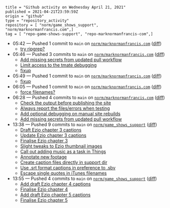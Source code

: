 ```
title = "Github activity on Wednesday April 21, 2021"
published = 2021-04-21T23:59:59Z
origin = "github"
type = "repository_activity"
repository = [ "norm/game_shows_support", "norm/marknormanfrancis.com",]
tag = [ "repo-game-shows-support", "repo-marknormanfrancis-com",]
```

* 05:42 — Pushed 1 commit to `main` on [`norm/marknormanfrancis.com`](https://github.com/norm/marknormanfrancis.com) ([diff](https://github.com/norm/marknormanfrancis.com/compare/9dae02901833230ee3499003bc40917d761ea891..149884dba57a30ba8779c39786cfee52dc3c0b29))
  * [try ripgrep?](https://github.com/norm/marknormanfrancis.com/commit/149884dba57a30ba8779c39786cfee52dc3c0b29)
* 05:46 — Pushed 3 commits to `main` on [`norm/marknormanfrancis.com`](https://github.com/norm/marknormanfrancis.com) ([diff](https://github.com/norm/marknormanfrancis.com/compare/149884dba57a30ba8779c39786cfee52dc3c0b29..1448b07148b9b595770a815d711c36779bbe4a35))
  * [Add missing secrets from updated pull workflow](https://github.com/norm/marknormanfrancis.com/commit/8a9a663468c568e8c6f8d00faeecedd7ad459f44)
  * [Limit access to the tmate debugging](https://github.com/norm/marknormanfrancis.com/commit/0705b399593a9c93b4ec9ed01e1e57d9f01cea69)
  * [fixup](https://github.com/norm/marknormanfrancis.com/commit/1448b07148b9b595770a815d711c36779bbe4a35)
* 05:49 — Pushed 1 commit to `main` on [`norm/marknormanfrancis.com`](https://github.com/norm/marknormanfrancis.com) ([diff](https://github.com/norm/marknormanfrancis.com/compare/1448b07148b9b595770a815d711c36779bbe4a35..97206e81a3ead13e2e3a8ba708414e254feef54f))
  * [fixup](https://github.com/norm/marknormanfrancis.com/commit/97206e81a3ead13e2e3a8ba708414e254feef54f)
* 06:05 — Pushed 1 commit to `main` on [`norm/marknormanfrancis.com`](https://github.com/norm/marknormanfrancis.com) ([diff](https://github.com/norm/marknormanfrancis.com/compare/97206e81a3ead13e2e3a8ba708414e254feef54f..4eaf349a0be8d2281b2fb268b9de464778d773a1))
  * [force filenames?](https://github.com/norm/marknormanfrancis.com/commit/4eaf349a0be8d2281b2fb268b9de464778d773a1)
* 06:28 — Pushed 4 commits to `main` on [`norm/marknormanfrancis.com`](https://github.com/norm/marknormanfrancis.com) ([diff](https://github.com/norm/marknormanfrancis.com/compare/4eaf349a0be8d2281b2fb268b9de464778d773a1..ddefec8496c743b54d68df127610b1467ec36910))
  * [Check the output before publishing the site](https://github.com/norm/marknormanfrancis.com/commit/849dbde19643c6f1b2654e7612282971aa08725c)
  * [Always report the files/errors when testing](https://github.com/norm/marknormanfrancis.com/commit/cd3e6593eeccf1a6b979cd66bd367164436ad016)
  * [Add optional debugging on manual site rebuilds](https://github.com/norm/marknormanfrancis.com/commit/e731b5505bd34aee190611e9c330623f5b6c210c)
  * [Add missing secrets from updated pull workflow](https://github.com/norm/marknormanfrancis.com/commit/ddefec8496c743b54d68df127610b1467ec36910)
* 13:38 — Pushed 9 commits to `main` on [`norm/game_shows_support`](https://github.com/norm/game_shows_support) ([diff](https://github.com/norm/game_shows_support/compare/ea683c558d5e95050315260ae6ca74bc53cf1276..098befcbc9575a6b15b81c7d5413271eca1562c4))
  * [Draft Ezio chapter 3 captions](https://github.com/norm/game_shows_support/commit/7904b550d32bb5c175ff461cebd553627a8ac619)
  * [Update Ezio chapter 3 captions](https://github.com/norm/game_shows_support/commit/940949115ca904ef3ad20f99a04a21b5e6ce8556)
  * [Finalise Ezio chapter 3](https://github.com/norm/game_shows_support/commit/9f413520e7b07e49a847fb4cc3164b8f55bccbf4)
  * [Slight tweaks to Ezio thumbnail images](https://github.com/norm/game_shows_support/commit/84b8a6f9ea78731396b9891374927fe19cbda1f3)
  * [Call out adding music as a task in Things](https://github.com/norm/game_shows_support/commit/ea389c9bd6adf266bb89897225c05ef0d9a51360)
  * [Annotate new footage](https://github.com/norm/game_shows_support/commit/4fff8703a59a082fdad4f440cef565e15a738c66)
  * [Create caption files directly in support dir](https://github.com/norm/game_shows_support/commit/2e598570271adcd7ae00be8be244761a5370ce83)
  * [Use .srt format captions in preference to .sbv](https://github.com/norm/game_shows_support/commit/739b4581b319c2efd770c1d3d99ddc297ba2feed)
  * [Escape single quotes in iTunes filenames](https://github.com/norm/game_shows_support/commit/098befcbc9575a6b15b81c7d5413271eca1562c4)
* 13:55 — Pushed 4 commits to `main` on [`norm/game_shows_support`](https://github.com/norm/game_shows_support) ([diff](https://github.com/norm/game_shows_support/compare/098befcbc9575a6b15b81c7d5413271eca1562c4..6670f2a1ea9c8558c24dac57e3ff9a0311675b8b))
  * [Add draft Ezio chapter 4 captions](https://github.com/norm/game_shows_support/commit/8fd492e396652e3f06fece38859ce0e81424924e)
  * [Finalise Ezio chapter 4](https://github.com/norm/game_shows_support/commit/c338cd185e3ddb1f2fb8fe7812806f2e8747d392)
  * [Add draft Ezio chapter 5 captions](https://github.com/norm/game_shows_support/commit/849601706245d6c6be058be6ca0729f048b66b8a)
  * [Finalise Ezio chapter 5](https://github.com/norm/game_shows_support/commit/6670f2a1ea9c8558c24dac57e3ff9a0311675b8b)
